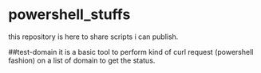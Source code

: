 # powershell_stuffs
this repository is here to share scripts i can publish.

##test-domain 
it is a basic tool to perform kind of curl request (powershell fashion) on a list of domain to get the status.
